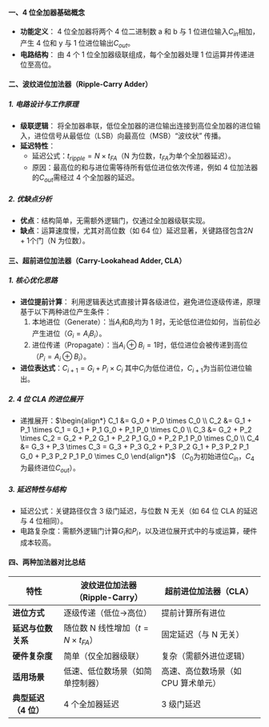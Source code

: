 #### 一、4 位全加器基础概念

- **功能定义**： 4 位全加器将两个 4 位二进制数 a 和 b 与 1 位进位输入$C_{in}$相加，产生 4 位和 y 与 1 位进位输出$C_{out}$。
- **电路结构**： 由 4 个 1 位全加器级联组成，每个全加器处理 1 位运算并传递进位至高位。

#### 二、波纹进位加法器（Ripple-Carry Adder）

##### 1. **电路设计与工作原理**

- **级联逻辑**： 将全加器串联，低位全加器的进位输出连接到高位全加器的进位输入，进位信号从最低位（LSB）向最高位（MSB）“波纹状” 传播。
- **延迟特性**：
    - 延迟公式：$t_{ripple} = N \times t_{FA}$（N 为位数，$t_{FA}$为单个全加器延迟）。
    - 原因：最高位的和与进位需等待所有低位进位依次传递，例如 4 位加法器的$C_{out}$需经过 4 个全加器的延迟。

##### 2. **优缺点分析**

- **优点**：结构简单，无需额外逻辑门，仅通过全加器级联实现。
- **缺点**：运算速度慢，尤其对高位数（如 64 位）延迟显著，关键路径包含$2N+1$个门（N 为位数）。

#### 三、超前进位加法器（Carry-Lookahead Adder, CLA）

##### 1. **核心优化思路**

- **进位提前计算**： 利用逻辑表达式直接计算各级进位，避免进位逐级传递，原理基于以下两种进位产生条件：
    1. 本地进位（Generate）：当$A_i$和$B_i$均为 1 时，无论低位进位如何，当前位必产生进位（$G_i = A_i B_i$）。
    2. 进位传递（Propagate）：当$A_i \oplus B_i = 1$时，低位进位会被传递到高位（$P_i = A_i \oplus B_i$）。
- **进位表达式**：$C_{i+1} = G_i + P_i \times C_i$ 其中$C_i$为低位进位，$C_{i+1}$为当前位进位输出。

##### 2. **4 位 CLA 的进位展开**

- 递推展开：$\begin{align*} C_1 &= G_0 + P_0 \times C_0 \\ C_2 &= G_1 + P_1 \times C_1 = G_1 + P_1 G_0 + P_1 P_0 \times C_0 \\ C_3 &= G_2 + P_2 \times C_2 = G_2 + P_2 G_1 + P_2 P_1 G_0 + P_2 P_1 P_0 \times C_0 \\ C_4 &= G_3 + P_3 \times C_3 = G_3 + P_3 G_2 + P_3 P_2 G_1 + P_3 P_2 P_1 G_0 + P_3 P_2 P_1 P_0 \times C_0 \end{align*}$ （$C_0$为初始进位$C_{in}$，$C_4$为最终进位$C_{out}$）。

##### 3. **延迟特性与结构**

- 延迟公式：关键路径仅含 3 级门延迟，与位数 N 无关（如 64 位 CLA 的延迟与 4 位相同）。
- 电路复杂度：需额外逻辑门计算$G_i$和$P_i$，以及进位展开式中的与或运算，硬件成本较高。

#### 四、两种加法器对比总结

|特性|波纹进位加法器（Ripple-Carry）|超前进位加法器（CLA）|
|---|---|---|
|**进位方式**|逐级传递（低位→高位）|提前计算所有进位|
|**延迟与位数关系**|随位数 N 线性增加（$t = N \times t_{FA}$）|固定延迟（与 N 无关）|
|**硬件复杂度**|简单（仅全加器级联）|复杂（需额外进位逻辑）|
|**适用场景**|低速、低位数场景（如简单控制器）|高速、高位数场景（如 CPU 算术单元）|
|**典型延迟（4 位）**|4 个全加器延迟|3 级门延迟|
